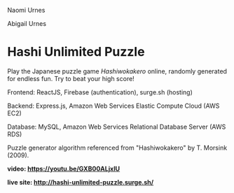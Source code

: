 Naomi Urnes

Abigail Urnes

# Hashi Unlimited Puzzle
Play the Japanese puzzle game *Hashiwokakero* online, randomly generated for endless fun.
Try to beat your high score!


Frontend: ReactJS, Firebase (authentication), surge.sh (hosting)

Backend: Express.js, Amazon Web Services Elastic Compute Cloud (AWS EC2)

Database: MySQL, Amazon Web Services Relational Database Server (AWS RDS)

Puzzle generator algorithm referenced from "Hashiwokakero" by T. Morsink (2009).

**video: https://youtu.be/GXB00ALjxIU**

**live site: http://hashi-unlimited-puzzle.surge.sh/**
